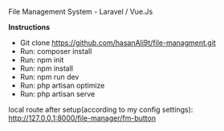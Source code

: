 File Management System - Laravel / Vue.Js

**Instructions**
- Git clone https://github.com/hasanAli9t/file-managment.git
- Run: composer install
- Run: npm init
- Run: npm install
- Run: npm run dev
- Run: php artisan optimize
- Run: php artisan serve 

local route after setup(according to my config settings):
http://127.0.0.1:8000/file-manager/fm-button
